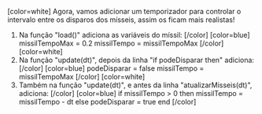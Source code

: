 [color=white]
Agora, vamos adicionar um temporizador para controlar o intervalo entre os 
disparos dos mísseis, assim os ficam mais realistas!

1. Na função "load()" adiciona as variáveis do míssil:
   [/color] [color=blue]
    missilTempoMax = 0.2
    missilTempo = missilTempoMax
   [/color] [color=white]
2. Na função "update(dt)", depois da linha "if podeDisparar then" adiciona:
   [/color] [color=blue]
     podeDisparar = false
     missilTempo = missilTempoMax
   [/color] [color=white]
3. Também na função "update(dt)", e antes da linha "atualizarMisseis(dt)", adiciona:
   [/color] [color=blue]
   if missilTempo > 0 then
     missilTempo = missilTempo - dt
   else
     podeDisparar = true
   end
   [/color]

